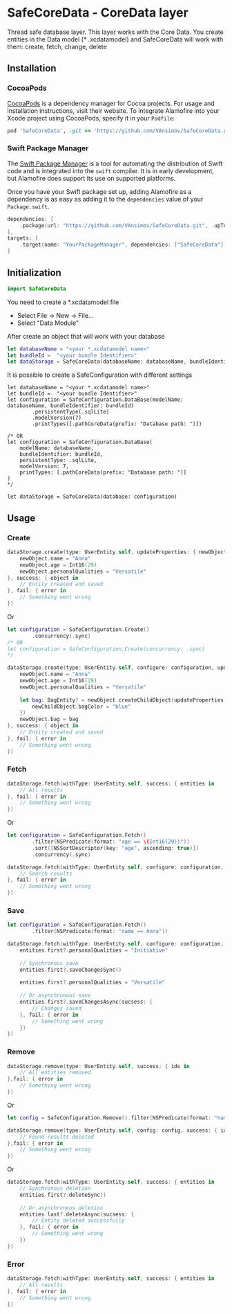 # SafeCoreData - CoreData layer

Thread safe database layer. This layer works with the Core Data. You create entities in the Data model (* .xcdatamodel) and SafeCoreData will work with them: create, fetch, change, delete

## Installation

### CocoaPods

[CocoaPods](https://cocoapods.org) is a dependency manager for Cocoa projects. For usage and installation instructions, visit their website. To integrate Alamofire into your Xcode project using CocoaPods, specify it in your `Podfile`:

```ruby
pod 'SafeCoreData', :git => 'https://github.com/VAnsimov/SafeCoreData.git', :tag => '1.0.1'
```

### Swift Package Manager

The [Swift Package Manager](https://swift.org/package-manager/) is a tool for automating the distribution of Swift code and is integrated into the `swift` compiler. It is in early development, but Alamofire does support its use on supported platforms.

Once you have your Swift package set up, adding Alamofire as a dependency is as easy as adding it to the `dependencies` value of your `Package.swift`.

```swift
dependencies: [
    .package(url: "https://github.com/VAnsimov/SafeCoreData.git", .upToNextMajor(from: "1.0.1"))
],
targets: [
    .target(name: "YourPackageManager", dependencies: ["SafeCoreData"]),
]
```


## Initialization


```swift
import SafeCoreData
```

You need to create a *.xcdatamodel file
- Select File -> New -> File...
- Select "Data Module"

After сreate an object that will work with your database


```swift
let databaseName = "<your *.xcdatamodel name>"
let bundleId =  "<your bundle Identifier>"
let dataStorage = SafeCoreData(databaseName: databaseName, bundleIdentifier: bundleId)
```

It is possible to create a SafeConfiguration with different settings

```swif
let databaseName = "<your *.xcdatamodel name>"
let bundleId =  "<your bundle Identifier>"
let configuration = SafeConfiguration.DataBase(modelName: databaseName, bundleIdentifier: bundleId)
        .persistentType(.sqlLite)
        .modelVersion(7)
        .printTypes([.pathCoreData(prefix: "Database path: ")])

/* OR
let configuration = SafeConfiguration.DataBase(
    modelName: databaseName,
    bundleIdentifier: bundleId,
    persistentType: .sqlLite,
    modelVersion: 7,
    printTypes: [.pathCoreData(prefix: "Database path: ")]
)
*/

let dataStorage = SafeCoreData(database: configuration)
```

## Usage

### Create

```swift
dataStorage.create(type: UserEntity.self, updateProperties: { newObject in
    newObject.name = "Anna"
    newObject.age = Int16(29)
    newObject.personalQualities = "Versatile"
}, success: { object in
    // Entity created and saved
}, fail: { error in 
    // Something went wrong
})
```

Or

```swift
let configuration = SafeConfiguration.Create()
        .concurrency(.sync)
/* OR
let configuration = SafeConfiguration.Create(concurrency: .sync) 
*/

dataStorage.create(type: UserEntity.self, configure: configuration, updateProperties: { newObject in
    newObject.name = "Anna"
    newObject.age = Int16(29)
    newObject.personalQualities = "Versatile"
    
    let bag: BagEntity? = newObject.createChildObject(updateProperties: { newChildObject in
        newChildObject.bagColor = "blue"
    })
    newObject.bag = bag
}, success: { object in
    // Entity created and saved
}, fail: { error in 
    // Something went wrong
})
```

### Fetch

```swift
dataStorage.fetch(withType: UserEntity.self, success: { entities in
    // All results
}, fail: { error in 
    // Something went wrong
})
```

Or

```swift
let configuration = SafeConfiguration.Fetch()
        .filter(NSPredicate(format: "age == \(Int16(29))"))
        .sort([NSSortDescriptor(key: "age", ascending: true)])
        .concurrency(.sync)

dataStorage.fetch(withType: UserEntity.self, configure: configuration, success: { entities in
    // Search results
}, fail: { error in 
    // Something went wrong
})
```

### Save


```swift
let configuration = SafeConfiguration.Fetch()
        .filter(NSPredicate(format: "name == Anna"))

dataStorage.fetch(withType: UserEntity.self, configure: configuration, success: { entities in
    entities.first?.personalQualities = "Initiative"
    
    // Synchronous save
    entities.first?.saveСhangesSync()
    
    entities.first?.personalQualities = "Versatile"
    
    // Or asynchronous save
    entities.first?.saveСhangesAsync(sucsess: {
        // Changes saved
    }, fail: { error in 
        // Something went wrong
    })
})
```


### Remove

```swift
dataStorage.remove(type: UserEntity.self, success: { ids in
    // All entities removed
},fail: { error in 
    // Something went wrong
})
```

Or

```swift
let config = SafeConfiguration.Remove().filter(NSPredicate(format: "name == Anna"))

dataStorage.remove(type: UserEntity.self, config: config, success: { ids in
    // Found results deleted
},fail: { error in 
    // Something went wrong
})
```

Or

```swift
dataStorage.fetch(withType: UserEntity.self, success: { entities in
    // Synchronous deletion
    entities.first?.deleteSync()
    
    // Or asynchronous deletion
    entities.last?.deleteAsync(sucsess: {
        // Entity deleted successfully
    }, fail: { error in
        // Something went wrong
    })
})
```

### Error

```swift
dataStorage.fetch(withType: UserEntity.self, success: { entities in
    // All results
}, fail: { error in 
    // Something went wrong
})
```
